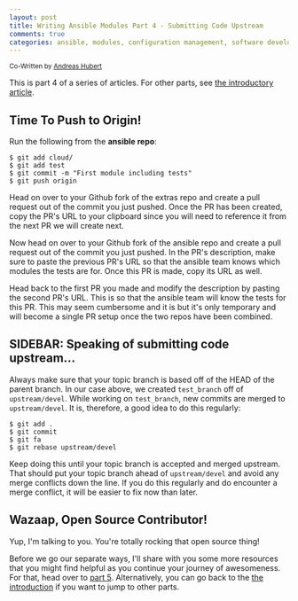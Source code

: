 ```yaml
---
layout: post
title: Writing Ansible Modules Part 4 - Submitting Code Upstream
comments: true
categories: ansible, modules, configuration management, software development, automated testing, code coverage, agile, tdd, bdd
---
```

<sup>Co-Written by [Andreas Hubert](https://github.com/peshay)</sup>

This is part 4 of a series of articles. For other parts, see
[the introductory article](/2016/06/writing-ansible-modules-with-tests.html).


## Time To Push to Origin!

Run the following from the **ansible repo**:

    $ git add cloud/
    $ git add test    
    $ git commit -m "First module including tests"
    $ git push origin

Head on over to your Github fork of the extras repo and create a pull request
out of the commit you just pushed. Once the PR has been created, copy the PR's
URL to your clipboard since you will need to reference it from the next PR we
will create next.

Now head on over to your Github fork of the ansible repo and create a pull
request out of the commit you just pushed. In the PR's description, make sure
to paste the previous PR's URL so that the ansible team knows which modules
the tests are for. Once this PR is made, copy its URL as well.

Head back to the first PR you made and modify the description by pasting the
second PR's URL. This is so that the ansible team will know the tests for this
PR. This may seem cumbersome and it is but it's only temporary and will become
a single PR setup once the two repos have been combined.


## SIDEBAR: Speaking of submitting code upstream...

Always make sure that your topic branch is based off of the HEAD
of the parent branch. In our case above, we created `test_branch` off
of `upstream/devel`. While working on `test_branch`, new commits are
merged to `upstream/devel`. It is, therefore, a good idea to do this
regularly:

    $ git add .
    $ git commit
    $ git fa
    $ git rebase upstream/devel

Keep doing this until your topic branch is accepted and merged
upstream. That should put your topic branch ahead of `upstream/devel`
and avoid any merge conflicts down the line. If you do this regularly
and do encounter a merge conflict, it will be easier to fix now
than later.


## Wazaap, Open Source Contributor!

Yup, I'm talking to you. You're totally rocking that open source thing!

Before we go our separate ways, I'll share with you some more resources that
you might find helpful as you continue your journey of awesomeness. For that,
head over to [part 5](/2016/10/writing-ansible-modules-005.html). Alternatively,
you can go back to the [the introduction](/2016/06/writing-ansible-modules-with-tests.html)
if you want to jump to other parts.
